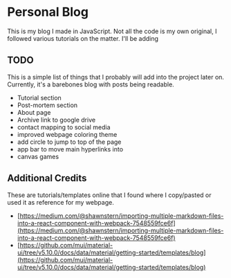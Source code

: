 # Personal Blog

This is my blog I made in JavaScript. Not all the code is my own original, I followed various tutorials on the matter. I'll be adding

## TODO

This is a simple list of things that I probably will add into the project later on. Currently, it's a barebones blog with posts being readable.

- Tutorial section
- Post-mortem section
- About page
- Archive link to google drive
- contact mapping to social media
- improved webpage coloring theme
- add circle to jump to top of the page
- app bar to move main hyperlinks into
- canvas games

## Additional Credits

These are tutorials/templates online that I found where I copy/pasted or used it as reference for my webpage.

- [https://medium.com/@shawnstern/importing-multiple-markdown-files-into-a-react-component-with-webpack-7548559fce6f](https://medium.com/@shawnstern/importing-multiple-markdown-files-into-a-react-component-with-webpack-7548559fce6f)
- [https://github.com/mui/material-ui/tree/v5.10.0/docs/data/material/getting-started/templates/blog](https://github.com/mui/material-ui/tree/v5.10.0/docs/data/material/getting-started/templates/blog)

